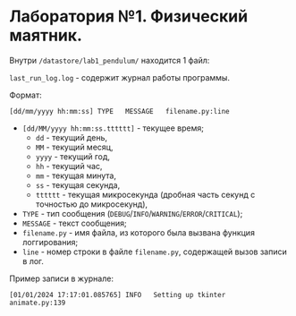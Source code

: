 # Лаборатория №1. Физический маятник.

Внутри `/datastore/lab1_pendulum/` находится 1 файл:

`last_run_log.log` - содержит журнал работы программы. 

Формат:
```
[dd/mm/yyyy hh:mm:ss] TYPE   MESSAGE   filename.py:line
```

- `[dd/MM/yyyy hh:mm:ss.tttttt]` - текущее время;
  - `dd` - текущий день,
  - `MM` - текущий месяц,
  - `yyyy` - текущий год,
  - `hh` - текущий час,
  - `mm` - текущая минута,
  - `ss` - текущая секунда,
  - `tttttt` - текущая микросекунда (дробная часть секунд с точностью до микросекунд),
- `TYPE` - тип сообщения (`DEBUG`/`INFO`/`WARNING`/`ERROR`/`CRITICAL`);
- `MESSAGE` - текст сообщения;
- `filename.py` - имя файла, из которого была вызвана функция логгирования;
- `line` - номер строки в файле `filename.py`, содержащей вызов записи в лог.

Пример записи в журнале:
```
[01/01/2024 17:17:01.085765] INFO   Setting up tkinter   animate.py:139
```